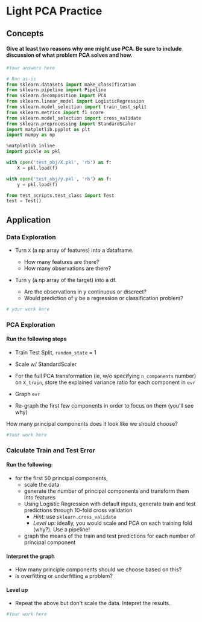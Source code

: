 # Light PCA Practice

## Concepts

#### Give at least two reasons why one might use PCA.  Be sure to include discussion of what problem PCA solves and how.


```python
#Your answers here
```


```python
# Run as-is
from sklearn.datasets import make_classification
from sklearn.pipeline import Pipeline
from sklearn.decomposition import PCA
from sklearn.linear_model import LogisticRegression
from sklearn.model_selection import train_test_split
from sklearn.metrics import f1_score
from sklearn.model_selection import cross_validate
from sklearn.preprocessing import StandardScaler
import matplotlib.pyplot as plt
import numpy as np

%matplotlib inline
import pickle as pkl

with open('test_obj/X.pkl', 'rb') as f:
    X = pkl.load(f)

with open('test_obj/y.pkl', 'rb') as f:
    y = pkl.load(f)  

from test_scripts.test_class import Test
test = Test()
```



## Application

### Data Exploration

- Turn `X` (a np array of features) into a dataframe.  
    - How many features are there? 
    - How many observations are there?

- Turn `y` (a np array of the target) into a df.
    - Are the observations in y continuous or discreet?
    - Would prediction of y be a regression or classification problem?


```python
# your work here
```

### PCA Exploration

#### Run the following steps
- Train Test Split, `random_state` = 1

- Scale w/ StandardScaler

- For the full PCA transformation (ie, w/o specifying `n_components` number)
on `X_train`, store the explained variance ratio for each component 
in `evr`

- Graph `evr`

- Re-graph the first few components in order to focus on them (you'll see why)

How many principal components does it look like we should choose?


```python
#Your work here
```

### Calculate Train and Test Error

#### Run the following:
- for the first 50 principal components,
  - scale the data
  - generate the number of principal components and transform them into features
  - Using Logistic Regression with default inputs, generate train and test predictions through 10-fold cross validation
    - *Hint:* use `sklearn.cross_validate`
    - *Level up:* ideally, you would scale and PCA on each training fold (why?).  Use a pipeline!
  - graph the means of the train and test predictions for each number of principal component

#### Interpret the graph  
- How many principle components should we choose based on this?
- Is overfitting or underfitting a problem?

#### Level up
- Repeat the above but don't scale the data.  Intepret the results.


```python
#Your work here
```


```python

```
